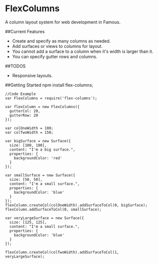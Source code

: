 # FlexColumns
A column layout system for web development in Famous.

##Current Features

* Create and specify as many columns as needed.
* Add surfaces or views to columns for layout.
* You cannot add a surface to a column when it's width is larger than
it. 
* You can specify gutter rows and columns.

##TODOS
* Responsive layouts.

##Getting Started
    npm install flex-columns;
    
    //Code Example
    var FlexColumns = require('flex-columns');

    var flexColumn = new FlexColumns({
      gutterCol: 20,
      gutterRow: 20
    });

    var colOneWidth = 100;
    var colTwoWidth = 150;

    var bigSurface = new Surface({
      size: [100, 100],
      content: "I'm a big surface.",
      properties: {
        backgroundColor: 'red'
      } 
    });

    var smallSurface = new Surface({
      size: [50, 50],
      content: "I'm a small surface.",
      properties: {
        backgroundColor: 'blue'
      } 
    });
    flexColumn.createCol(colOneWidth).addSurfaceToCol(0, bigSurface);
    flexColumn.addSurfaceToCol(0, smallSurface);
    
    var veryLargeSurface = new Surface({
      size: [125, 125],
      content: "I'm a small surface.",
      properties: {
        backgroundColor: 'blue'
      } 
    }); 

    flexColumn.createCol(colTwoWidth).addSurfaceToCol(1, veryLargeSurface);
  

